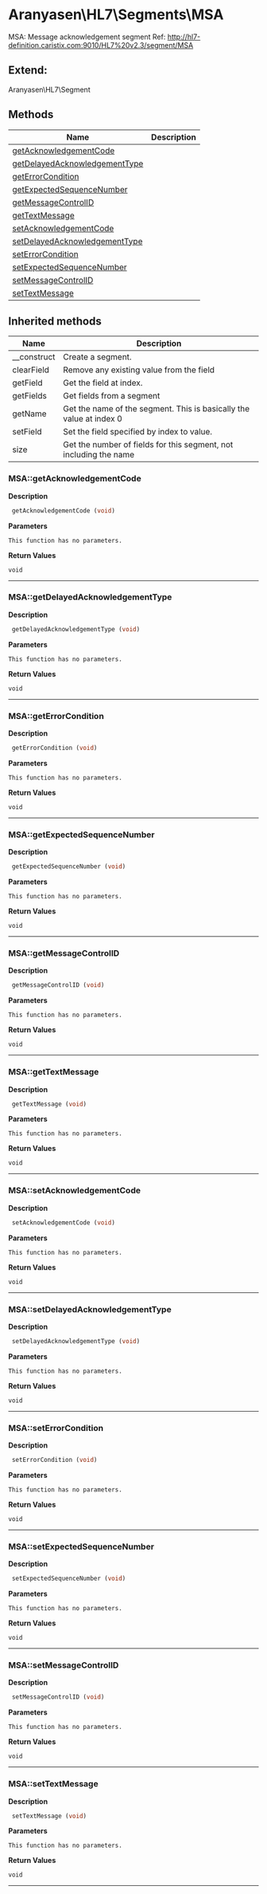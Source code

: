 # Aranyasen\HL7\Segments\MSA  

MSA: Message acknowledgement segment
Ref: http://hl7-definition.caristix.com:9010/HL7%20v2.3/segment/MSA



## Extend:

Aranyasen\HL7\Segment

## Methods

| Name | Description |
|------|-------------|
|[getAcknowledgementCode](#msagetacknowledgementcode)||
|[getDelayedAcknowledgementType](#msagetdelayedacknowledgementtype)||
|[getErrorCondition](#msageterrorcondition)||
|[getExpectedSequenceNumber](#msagetexpectedsequencenumber)||
|[getMessageControlID](#msagetmessagecontrolid)||
|[getTextMessage](#msagettextmessage)||
|[setAcknowledgementCode](#msasetacknowledgementcode)||
|[setDelayedAcknowledgementType](#msasetdelayedacknowledgementtype)||
|[setErrorCondition](#msaseterrorcondition)||
|[setExpectedSequenceNumber](#msasetexpectedsequencenumber)||
|[setMessageControlID](#msasetmessagecontrolid)||
|[setTextMessage](#msasettextmessage)||

## Inherited methods

| Name | Description |
|------|-------------|
|__construct|Create a segment.|
|clearField|Remove any existing value from the field|
|getField|Get the field at index.|
|getFields|Get fields from a segment|
|getName|Get the name of the segment. This is basically the value at index 0|
|setField|Set the field specified by index to value.|
|size|Get the number of fields for this segment, not including the name|



### MSA::getAcknowledgementCode  

**Description**

```php
 getAcknowledgementCode (void)
```

 

 

**Parameters**

`This function has no parameters.`

**Return Values**

`void`


<hr />


### MSA::getDelayedAcknowledgementType  

**Description**

```php
 getDelayedAcknowledgementType (void)
```

 

 

**Parameters**

`This function has no parameters.`

**Return Values**

`void`


<hr />


### MSA::getErrorCondition  

**Description**

```php
 getErrorCondition (void)
```

 

 

**Parameters**

`This function has no parameters.`

**Return Values**

`void`


<hr />


### MSA::getExpectedSequenceNumber  

**Description**

```php
 getExpectedSequenceNumber (void)
```

 

 

**Parameters**

`This function has no parameters.`

**Return Values**

`void`


<hr />


### MSA::getMessageControlID  

**Description**

```php
 getMessageControlID (void)
```

 

 

**Parameters**

`This function has no parameters.`

**Return Values**

`void`


<hr />


### MSA::getTextMessage  

**Description**

```php
 getTextMessage (void)
```

 

 

**Parameters**

`This function has no parameters.`

**Return Values**

`void`


<hr />


### MSA::setAcknowledgementCode  

**Description**

```php
 setAcknowledgementCode (void)
```

 

 

**Parameters**

`This function has no parameters.`

**Return Values**

`void`


<hr />


### MSA::setDelayedAcknowledgementType  

**Description**

```php
 setDelayedAcknowledgementType (void)
```

 

 

**Parameters**

`This function has no parameters.`

**Return Values**

`void`


<hr />


### MSA::setErrorCondition  

**Description**

```php
 setErrorCondition (void)
```

 

 

**Parameters**

`This function has no parameters.`

**Return Values**

`void`


<hr />


### MSA::setExpectedSequenceNumber  

**Description**

```php
 setExpectedSequenceNumber (void)
```

 

 

**Parameters**

`This function has no parameters.`

**Return Values**

`void`


<hr />


### MSA::setMessageControlID  

**Description**

```php
 setMessageControlID (void)
```

 

 

**Parameters**

`This function has no parameters.`

**Return Values**

`void`


<hr />


### MSA::setTextMessage  

**Description**

```php
 setTextMessage (void)
```

 

 

**Parameters**

`This function has no parameters.`

**Return Values**

`void`


<hr />

